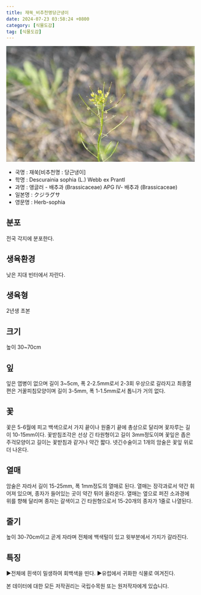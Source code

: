 ```yaml
---
title: 재쑥_비추천명당근냉이
date: 2024-07-23 03:58:24 +0800
category: [식물도감]
tag: [식물도감]
---
```




![재쑥[비추천명 : 당근냉이]](/assets/img/fileUpload/plants/basic/Cruciferae/Descurainia/8505/8505_20160802153549066files_th2.jpg)
- 국명 : 재쑥[비추천명 : 당근냉이]
- 학명 : Descurainia sophia (L.) Webb ex Prantl
- 과명 : 앵글러 - 배추과 (Brassicaceae) APG Ⅳ- 배추과 (Brassicaceae)
- 일본명 : クジラグサ
- 영문명 : Herb-sophia


## 분포
전국 각지에 분포한다.
## 생육환경
낮은 지대 빈터에서 자란다.
## 생육형
2년생 초본
## 크기
높이 30~70cm
## 잎
잎은 엽병이 없으며 길이 3~5cm, 폭 2-2.5mm로서 2-3회 우상으로 갈라지고 최종열편은 거꿀피침모양이며 길이 3-5mm, 폭 1-1.5mm로서 톱니가 거의 없다.
## 꽃
꽃은 5-6월에 피고 백색으로서 가지 끝이나 원줄기 끝에 총상으로 달리며 꽃자루는 길이 10-15mm이다. 꽃받침조각은 선상 긴 타원형이고 길이 3mm정도이며 꽃잎은 좁은 주걱모양이고 길이는 꽃받침과 같거나 약간 짧다. 넷긴수술이고 1개의 암술은 꽃잎 위로 더 나온다.
## 열매
암술은 자라서 길이 15-25mm, 폭 1mm정도의 열매로 된다. 열매는 장각과로서 약간 휘어져 있으며, 종자가 들어있는 곳이 약간 튀어 올라온다. 열매는 옆으로 퍼진 소과경에 위를 향해 달리며 종자는 갈색이고 긴 타원형으로서 15-20개의 종자가 1줄로 나열된다.
## 줄기
높이 30-70cm이고 곧게 자라며 전체에 백색털이 있고 윗부분에서 가지가 갈라진다.
## 특징
▶전체에 흰색이 밀생하여 회백색을 띤다.
▶유럽에서 귀화한 식물로 여겨진다.






본 데이터에 대한 모든 저작권리는 국립수목원 또는 원저작자에게 있습니다.
